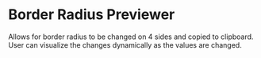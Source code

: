 # Border Radius Previewer

Allows for border radius to be changed on 4 sides and copied to clipboard. User can visualize the changes dynamically as the values are changed.
